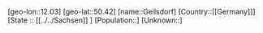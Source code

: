 ﻿---
location: [50.42,12.03]
type: City
tags:
- geo/City


SpocWebEntityId: 30392
isDeleted: false
confidential: public

---
[geo-lon::12.03]
[geo-lat::50.42]
[name::Geilsdorf]
[Country::[[Germany]]]
[State :: [[../../Sachsen]] ]
[Population::]
[Unknown::]

